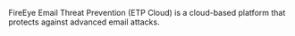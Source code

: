 FireEye Email Threat Prevention (ETP Cloud) is a cloud-based platform that protects against advanced email attacks.
